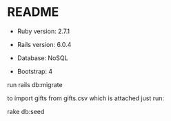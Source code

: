 # README
* Ruby version: 2.7.1

* Rails version: 6.0.4

* Database: NoSQL

* Bootstrap: 4

run rails db:migrate

to import gifts from gifts.csv which is attached just run:

rake db:seed
